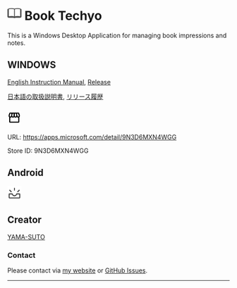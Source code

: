 # ![icon](../note.png) **Book Techyo**

This is a Windows Desktop Application for managing book impressions and notes.

## WINDOWS

[English Instruction Manual](./en-US/windows/maui.md), [Release](./en-US/windows/releases.md)

[日本語の取扱説明書](./ja-JP/windows/maui.md), [リリース履歴](./ja-JP/windows/releases.md)

### ![Microsoft Store](../maui/common/images/storefront_31dp_000000_FILL0_wght400_GRAD0_opsz24.png)

URL: <https://apps.microsoft.com/detail/9N3D6MXN4WGG>

Store ID: 9N3D6MXN4WGG

## Android

![construction](../maui/common/images/upcoming_32dp_434343_FILL0_wght400_GRAD0_opsz40.png)

## Creator

[YAMA-SUTO](https://github.com/yamasuto)

### Contact

Please contact via [my website](https://yamasuto.github.io/BookTechyo.github.io/contact/en-US/) or [GitHub Issues](https://github.com/yamasuto/BookTechyo.github.io/issues).

---

